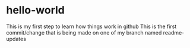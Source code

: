# hello-world
This is my first step to learn how things work in github
This is the first commit/change that is being made on one of my branch named readme-updates

